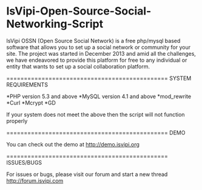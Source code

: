 IsVipi-Open-Source-Social-Networking-Script
===========================================

IsVipi OSSN (Open Source Social Network) is a free php/mysql based software that allows you to set up a social network or community for your site. The project was started in December 2013 and amid all the challenges, we have endeavored to provide this platform for free to any individual or entity that wants to set up a social collaboration platform.

==============================================
SYSTEM REQUIREMENTS

*PHP version 5.3 and above
*MySQL version 4.1 and above
*mod_rewrite
*Curl
*Mcrypt
*GD

If your system does not meet the above then the script will not function properly

==============================================
DEMO

You can check out the demo at <a href="http://demo.isvipi.org" target="_blank">http://demo.isvipi.org</a>

==============================================
ISSUES/BUGS

For issues or bugs, please visit our forum and start a new thread http://forum.isvipi.com
